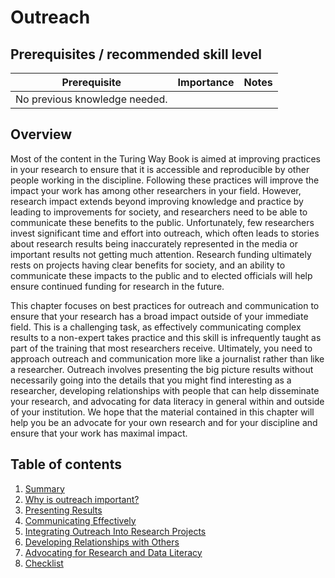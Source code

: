 # Outreach

## Prerequisites / recommended skill level

| Prerequisite                | Importance | Notes |
|-----------------------------|------------|-------|
|No previous knowledge needed.|            |       |


## Overview

Most of the content in the Turing Way Book is aimed at improving practices in your research to ensure that
it is accessible and reproducible by other people working in the discipline. Following these practices
will improve the impact your work has among other researchers in your field. However, research impact
extends beyond improving knowledge and practice by leading to improvements for society, and researchers need
to be able to communicate these benefits to the public. Unfortunately, few researchers invest significant
time and effort into outreach, which often leads to stories about research results being
inaccurately represented in the media or important results not getting much attention. Research funding
ultimately rests on projects having clear benefits for society, and an ability to communicate these
impacts to the public and to elected officials will help ensure continued funding for research in the
future. 

This chapter focuses on best practices for outreach and communication to ensure that your research has
a broad impact outside of your immediate field. This is a challenging task, as effectively communicating
complex results to a non-expert takes practice and this skill is infrequently taught as part of the
training that most researchers receive. Ultimately, you need to approach outreach and communication more
like a journalist rather than like a researcher. Outreach involves presenting the big picture results
without necessarily going into the details that you might find interesting as a researcher, developing
relationships with people that can help disseminate your research, and advocating for data literacy
in general within and outside of your institution. We hope that the material contained in this chapter
will help you be an advocate for your own research and for your discipline and ensure that your work has
maximal impact.

## Table of contents

1. [Summary](01/summary)
2. [Why is outreach important?](02/why_is_outreach_important)
3. [Presenting Results](03/Presenting_Results) 
4. [Communicating Effectively](04/Communicating_Effectively)
5. [Integrating Outreach Into Research Projects](05/Integrating_Outreach_Into_Research_Projects)
6. [Developing Relationships with Others](06/Developing_Relationships_with_Others)
7. [Advocating for Research and Data Literacy](07/BecomingAScienceChampion)
8. [Checklist](08/checklist)


